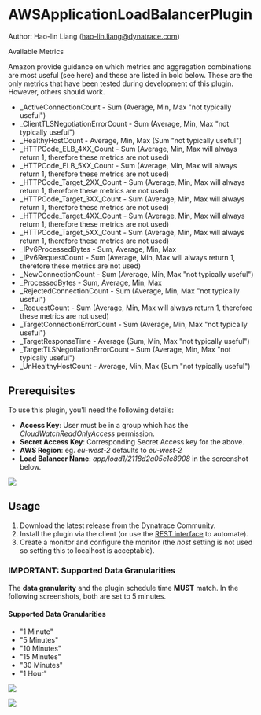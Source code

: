 # AWSApplicationLoadBalancerPlugin

Author: Hao-lin Liang (hao-lin.liang@dynatrace.com)

Available Metrics

Amazon provide guidance on which metrics and aggregation combinations are most useful (see here) and these are listed in bold below. These are the only metrics that have been tested during development of this plugin. However, others should work.

- _ActiveConnectionCount - Sum (Average, Min, Max "not typically useful")
- _ClientTLSNegotiationErrorCount - Sum (Average, Min, Max "not typically useful")
- _HealthyHostCount - Average, Min, Max (Sum "not typically useful")
- _HTTPCode_ELB_4XX_Count - Sum (Average, Min, Max will always return 1, therefore these metrics are not used)
- _HTTPCode_ELB_5XX_Count -  Sum (Average, Min, Max will always return 1, therefore these metrics are not used)
- _HTTPCode_Target_2XX_Count - Sum (Average, Min, Max will always return 1, therefore these metrics are not used)
- _HTTPCode_Target_3XX_Count - Sum (Average, Min, Max will always return 1, therefore these metrics are not used)
- _HTTPCode_Target_4XX_Count - Sum (Average, Min, Max will always return 1, therefore these metrics are not used)
- _HTTPCode_Target_5XX_Count - Sum (Average, Min, Max will always return 1, therefore these metrics are not used)
- _IPv6ProcessedBytes - Sum, Average, Min, Max
- _IPv6RequestCount - Sum (Average, Min, Max will always return 1, therefore these metrics are not used)
- _NewConnectionCount - Sum (Average, Min, Max "not typically useful")
- _ProcessedBytes - Sum, Average, Min, Max
- _RejectedConnectionCount - Sum (Average, Min, Max "not typically useful")
- _RequestCount - Sum (Average, Min, Max will always return 1, therefore these metrics are not used)
- _TargetConnectionErrorCount - Sum (Average, Min, Max "not typically useful")
- _TargetResponseTime - Average (Sum, Min, Max "not typically useful")
- _TargetTLSNegotiationErrorCount - Sum (Average, Min, Max "not typically useful")
- _UnHealthyHostCount - Average, Min, Max (Sum "not typically useful")


## Prerequisites
To use this plugin, you'll need the following details:

- **Access Key**: User must be in a group which has the *CloudWatchReadOnlyAccess* permission.
- **Secret Access Key**: Corresponding Secret Access key for the above.
- **AWS Region**: eg. *eu-west-2* defaults to *eu-west-2*
- **Load Balancer Name**: *app/load1/2118d2a05c1c8908* in the screenshot below.

![](http://i65.tinypic.com/a455pi.png)

## Usage

1. Download the latest release from the Dynatrace Community.
2. Install the plugin via the client (or use the [REST interface](https://community.dynatrace.com/community/pages/viewpage.action?pageId=221381697) to automate).
3. Create a monitor and configure the monitor (the *host* setting is not used so setting this to localhost is acceptable).

### IMPORTANT: Supported Data Granularities

The **data granularity** and the plugin schedule time **MUST** match. In the following screenshots, both are set to 5 minutes.

#### Supported Data Granularities

- "1 Minute"
- "5 Minutes"
- "10 Minutes"
- "15 Minutes"
- "30 Minutes"
- "1 Hour"

    
![](http://i64.tinypic.com/2gvrpj7.png)

![](http://i68.tinypic.com/2yl93kj.png)
